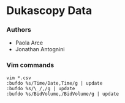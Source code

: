 Dukascopy Data
==============

### Authors

 * Paola Arce
 * Jonathan Antognini


### Vim commands
    vim *.csv
    :bufdo %s/Time/Date,Time/g | update
    :bufdo %s/\ /,/g | update
    :bufdo %s/BidVolume,/BidVolume/g | update

